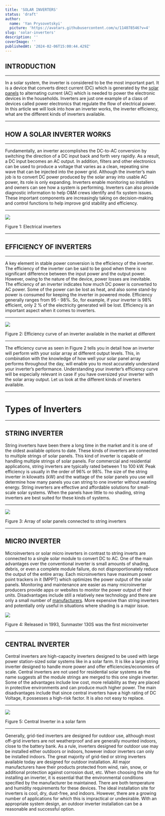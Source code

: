 ```yaml
---
title: 'SOLAR INVERTERS'
status: 'draft'
author:
  name: 'Yan Prysovetskyi'
  picture: 'https://avatars.githubusercontent.com/u/114078546?v=4'
slug: 'solar-inverters'
description: ''
coverImage: ''
publishedAt: '2024-02-06T15:00:44.429Z'
---
```


## **INTRODUCTION**

---

In a solar system, the inverter is considered to be the most important part. It is a device that converts direct current (DC) which is generated by the [solar panels](https://ae-solar.com/products-list/) to alternating current (AC) which is needed to power the electronic devices in the households. Inverters are just one example of a class of devices called power electronics that regulate the flow of electrical power. In this article we will look into how an inverter works, the inverter efficiency, what are the different kinds of inverters available.

---

## **HOW A SOLAR INVERTER WORKS**

---

Fundamentally, an inverter accomplishes the DC-to-AC conversion by switching the direction of a DC input back and forth very rapidly. As a result, a DC input becomes an AC output. In addition, filters and other electronics can be used to produce a voltage that varies as a clean, repeating sine wave that can be injected into the power grid. Although the inverter’s main job is to convert DC power produced by the solar array into usable AC power, its role is only expanding. Inverters enable monitoring so installers and owners can see how a system is performing. Inverters can also provide diagnostic information to help O&M crews identify and fix system issues. These important components are increasingly taking on decision-making and control functions to help improve grid stability and efficiency.

---

[![](https://ae-solar.com/wp-content/uploads/2021/07/Picture1.png)](https://ae-solar.com/solar-inverters/)

Figure 1: Electrical inverters

---

## **EFFICIENCY OF INVERTERS**

---

A key element in stable power conversion is the efficiency of the inverter. The efficiency of the inverter can be said to be good when there is no significant difference between the input power and the output power. However, owing to the nature of the device, power losses are inevitable. The efficiency of an inverter indicates how much DC power is converted to AC power. Some of the power can be lost as heat, and also some stand-by power is consumed for keeping the inverter in powered mode. Efficiency generally ranges from 95 - 98%. So, for example, if your inverter is 98% efficient, only 2 % of the electricity generated will be lost. Efficiency is an important aspect when it comes to inverters.

---

[![](https://ae-solar.com/wp-content/uploads/2021/07/Efficiency-Curve-1-1024x619.png)](https://ae-solar.com/solar-inverters/)

Figure 2: Efficiency curve of an inverter available in the market at different

---

The efficiency curve as seen in Figure 2 tells you in detail how an inverter will perform with your solar array at different output levels. This, in combination with the knowledge of how well your solar panel array performs throughout the day, will enable you to most accurately understand your inverter’s performance. Understanding your inverter’s efficiency curve will be especially relevant in case if you have oversized your inverter with the solar array output. Let us look at the different kinds of inverters available.

---

# **Types of Inverters**

---

## **STRING INVERTER**

String inverters have been there a long time in the market and it is one of the oldest available options to date. These kinds of inverters are connected to multiple strings of solar panels. This kind of inverter is capable of handling multiple strings of solar panels. For commercial and residential applications, string inverters are typically rated between 1 to 100 kW. Peak efficiency is usually in the order of 96% or 98%. The size of the string inverter in kilowatts (kW) and the wattage of the solar panels you use will determine how many panels you can string to one inverter without wasting energy. String inverters are effective and affordable solutions for small-scale solar systems. When the panels have little to no shading, string inverters are best suited for these kinds of systems.

---

![](https://ae-solar.com/wp-content/uploads/2021/07/Picture2-1024x665.png)

Figure 3: Array of solar panels connected to string inverters

---

## **MICRO INVERTER**

Microinverters or solar micro inverters in contrast to string inverts are connected to a single solar module to convert DC to AC. One of the main advantages over the conventional inverter is small amounts of shading, debris, or even a complete module failure, do not disproportionately reduce the output of the entire array. Each microinverters have maximum power point trackers in it (MPPT) which optimizes the power output of the solar panels. Monitoring and maintenance are easier as many microinverter producers provide apps or websites to monitor the power output of their units. Disadvantages include still a relatively new technology and there are only a small number of [manufacturers](https://ae-solar.com/). More expensive than string inverters and potentially only useful in situations where shading is a major issue.

![](https://ae-solar.com/wp-content/uploads/2021/07/Picture3.png)

Figure 4: Released in 1993, Sunmaster 130S was the first microinverter

---

## **CENTRAL INVERTER**

Central inverters are high-capacity inverters designed to be used with large power station-sized solar systems like in a solar farm. It is like a large string inverter designed to handle more power and offer efficiencies/economies of scale. Central inverters are not used for residential solar systems as the name suggests all the module strings are merged to this one single inverter. Some of the advantages include low cost, more reliability as they are placed in protective environments and can produce much higher power. The main disadvantages include that since central inverters have a high rating of DC Voltage, it possesses a high-risk factor. It is also not easy to replace.

---

![](https://ae-solar.com/wp-content/uploads/2021/07/Picture4-1024x603.png)

Figure 5: Central Inverter in a solar farm

---

Generally, grid-tied inverters are designed for outdoor use, although most off-grid inverters are not weatherproof and are generally mounted indoors, close to the battery bank. As a rule, inverters designed for outdoor use may be installed either outdoors or indoors, however indoor inverters can only be installed indoors. The great majority of grid-tied or string inverters available today are designed for outdoor installation. All major manufacturers have their products protected from wind, rain, snow, or additional protection against corrosion dust, etc. When choosing the site for installing an inverter, it is essential that the environmental conditions specified by the manufacturer be maintained. There are both temperature and humidity requirements for these devices. The ideal installation site for inverters is cool, dry, dust-free, and indoors. However, there are a growing number of applications for which this is impractical or undesirable. With an appropriate system design, an outdoor inverter installation can be a reasonable and successful option.